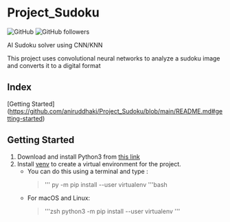 # Project_Sudoku

![GitHub](https://img.shields.io/github/license/aniruddhakj/Project_Sudoku?color=ff0000&logo=Github)
![GitHub followers](https://img.shields.io/github/followers/aniruddhakj?style=social)

AI Sudoku solver using CNN/KNN

This project uses convolutional neural networks to analyze a sudoku image and converts it to a digital format

## Index
[Getting Started] (https://github.com/aniruddhakj/Project_Sudoku/blob/main/README.md#getting-started)


## Getting Started
1. Download and install Python3 from [this link](https://www.python.org/downloads/)
2. Install [venv](https://pypi.org/project/virtualenv/) to create a virtual environment for the project.
    - You can do this using a terminal and type :
      >  '''
        py -m pip install --user virtualenv
        '''bash
    - For macOS and Linux:
       > '''zsh
        python3 -m pip install --user virtualenv
        '''
